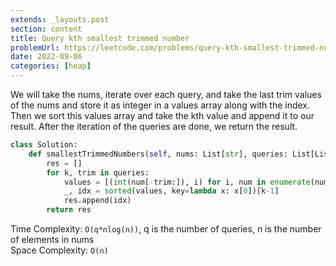 ```yaml
---
extends: _layouts.post
section: content
title: Query kth smallest trimmed number
problemUrl: https://leetcode.com/problems/query-kth-smallest-trimmed-number/
date: 2022-09-06
categories: [heap]
---
```


We will take the nums, iterate over each query, and take the last trim values of the nums and store it as integer in a values array along with the index. Then we sort this values array and take the kth value and append it to our result. After the iteration of the queries are done, we return the result.

```python
class Solution:
    def smallestTrimmedNumbers(self, nums: List[str], queries: List[List[int]]) -> List[int]:
        res = []
        for k, trim in queries:
            values = [(int(num[-trim:]), i) for i, num in enumerate(nums)]
            _, idx = sorted(values, key=lambda x: x[0])[k-1]
            res.append(idx)
        return res
```

Time Complexity: `O(q*nlog(n))`, q is the number of queries, n is the number of elements in nums <br/>
Space Complexity: `O(n)`
